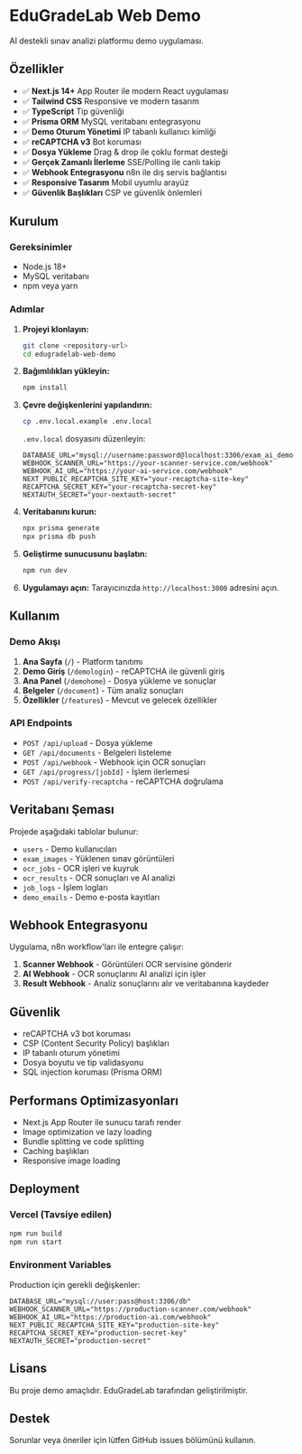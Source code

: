 # EduGradeLab Web Demo

AI destekli sınav analizi platformu demo uygulaması.

## Özellikler

- ✅ **Next.js 14+** App Router ile modern React uygulaması
- ✅ **Tailwind CSS** Responsive ve modern tasarım
- ✅ **TypeScript** Tip güvenliği
- ✅ **Prisma ORM** MySQL veritabanı entegrasyonu
- ✅ **Demo Oturum Yönetimi** IP tabanlı kullanıcı kimliği
- ✅ **reCAPTCHA v3** Bot koruması
- ✅ **Dosya Yükleme** Drag & drop ile çoklu format desteği
- ✅ **Gerçek Zamanlı İlerleme** SSE/Polling ile canlı takip
- ✅ **Webhook Entegrasyonu** n8n ile dış servis bağlantısı
- ✅ **Responsive Tasarım** Mobil uyumlu arayüz
- ✅ **Güvenlik Başlıkları** CSP ve güvenlik önlemleri

## Kurulum

### Gereksinimler

- Node.js 18+ 
- MySQL veritabanı
- npm veya yarn

### Adımlar

1. **Projeyi klonlayın:**
   ```bash
   git clone <repository-url>
   cd edugradelab-web-demo
   ```

2. **Bağımlılıkları yükleyin:**
   ```bash
   npm install
   ```

3. **Çevre değişkenlerini yapılandırın:**
   ```bash
   cp .env.local.example .env.local
   ```
   `.env.local` dosyasını düzenleyin:
   ```env
   DATABASE_URL="mysql://username:password@localhost:3306/exam_ai_demo"
   WEBHOOK_SCANNER_URL="https://your-scanner-service.com/webhook"
   WEBHOOK_AI_URL="https://your-ai-service.com/webhook"
   NEXT_PUBLIC_RECAPTCHA_SITE_KEY="your-recaptcha-site-key"
   RECAPTCHA_SECRET_KEY="your-recaptcha-secret-key"
   NEXTAUTH_SECRET="your-nextauth-secret"
   ```

4. **Veritabanını kurun:**
   ```bash
   npx prisma generate
   npx prisma db push
   ```

5. **Geliştirme sunucusunu başlatın:**
   ```bash
   npm run dev
   ```

6. **Uygulamayı açın:**
   Tarayıcınızda `http://localhost:3000` adresini açın.

## Kullanım

### Demo Akışı

1. **Ana Sayfa** (`/`) - Platform tanıtımı
2. **Demo Giriş** (`/demologin`) - reCAPTCHA ile güvenli giriş
3. **Ana Panel** (`/demohome`) - Dosya yükleme ve sonuçlar
4. **Belgeler** (`/document`) - Tüm analiz sonuçları
5. **Özellikler** (`/features`) - Mevcut ve gelecek özellikler

### API Endpoints

- `POST /api/upload` - Dosya yükleme
- `GET /api/documents` - Belgeleri listeleme
- `POST /api/webhook` - Webhook için OCR sonuçları
- `GET /api/progress/[jobId]` - İşlem ilerlemesi
- `POST /api/verify-recaptcha` - reCAPTCHA doğrulama

## Veritabanı Şeması

Projede aşağıdaki tablolar bulunur:

- `users` - Demo kullanıcıları
- `exam_images` - Yüklenen sınav görüntüleri
- `ocr_jobs` - OCR işleri ve kuyruk
- `ocr_results` - OCR sonuçları ve AI analizi
- `job_logs` - İşlem logları
- `demo_emails` - Demo e-posta kayıtları

## Webhook Entegrasyonu

Uygulama, n8n workflow'ları ile entegre çalışır:

1. **Scanner Webhook** - Görüntüleri OCR servisine gönderir
2. **AI Webhook** - OCR sonuçlarını AI analizi için işler
3. **Result Webhook** - Analiz sonuçlarını alır ve veritabanına kaydeder

## Güvenlik

- reCAPTCHA v3 bot koruması
- CSP (Content Security Policy) başlıkları
- IP tabanlı oturum yönetimi
- Dosya boyutu ve tip validasyonu
- SQL injection koruması (Prisma ORM)

## Performans Optimizasyonları

- Next.js App Router ile sunucu tarafı render
- Image optimization ve lazy loading
- Bundle splitting ve code splitting
- Caching başlıkları
- Responsive image loading

## Deployment

### Vercel (Tavsiye edilen)

```bash
npm run build
npm run start
```

### Environment Variables

Production için gerekli değişkenler:

```env
DATABASE_URL="mysql://user:pass@host:3306/db"
WEBHOOK_SCANNER_URL="https://production-scanner.com/webhook"
WEBHOOK_AI_URL="https://production-ai.com/webhook"
NEXT_PUBLIC_RECAPTCHA_SITE_KEY="production-site-key"
RECAPTCHA_SECRET_KEY="production-secret-key"
NEXTAUTH_SECRET="production-secret"
```

## Lisans

Bu proje demo amaçlıdır. EduGradeLab tarafından geliştirilmiştir.

## Destek

Sorunlar veya öneriler için lütfen GitHub issues bölümünü kullanın.